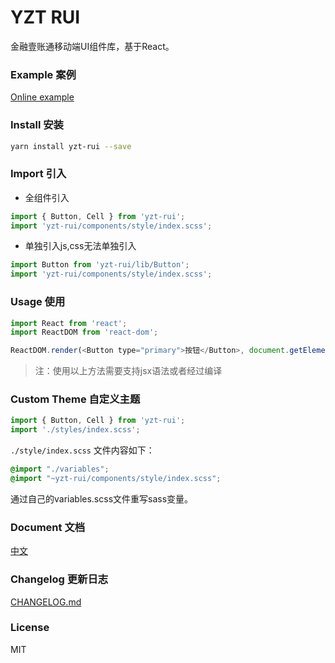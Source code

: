 # YZT RUI

  金融壹账通移动端UI组件库，基于React。

### Example 案例

[Online example](http://47.102.138.2/yui.mobile/)

### Install 安装

```bash
yarn install yzt-rui --save
```

### Import 引入

* 全组件引入

```js
import { Button, Cell } from 'yzt-rui';
import 'yzt-rui/components/style/index.scss';
```

* 单独引入js,css无法单独引入

```js
import Button from 'yzt-rui/lib/Button';
import 'yzt-rui/components/style/index.scss';
```

### Usage 使用

```js
import React from 'react';
import ReactDOM from 'react-dom';

ReactDOM.render(<Button type="primary">按钮</Button>, document.getElementById('app'));
```

> 注：使用以上方法需要支持jsx语法或者经过编译

### Custom Theme 自定义主题
```js
import { Button, Cell } from 'yzt-rui';
import './styles/index.scss';
```

`./style/index.scss` 文件内容如下：

```css
@import "./variables";
@import "~yzt-rui/components/style/index.scss";
```

通过自己的variables.scss文件重写sass变量。

### Document 文档
[中文](https://github.com/tian1024527726/yui-mobile)

### Changelog 更新日志
[CHANGELOG.md](https://github.com/tian1024527726/yui-mobile)

### License
MIT

